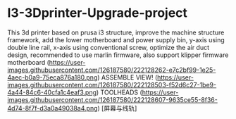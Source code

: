 # I3-3Dprinter-Upgrade-project
This 3d printer based on prusa i3 structure, improve the machine structure framework, add the lower motherboard and power supply bin, y-axis using double line rail, x-axis using conventional screw, optimize the air duct design, recommended to use marlin firmware, also support klipper firmware motherboard
(https://user-images.githubusercontent.com/126187580/222128262-e7c2bf99-1e25-4aec-b0a9-75eca876a180.png)
ASSEMBLE VIEW!
(https://user-images.githubusercontent.com/126187580/222128503-f52d6c27-1be9-4a44-84c6-40cfa1c4eaf3.png)
TOOLHEADS
(https://user-images.githubusercontent.com/126187580/222128607-9635ce55-8f36-4d74-8f7f-d3a0a49038a4.png)
[屏幕与线轨]
